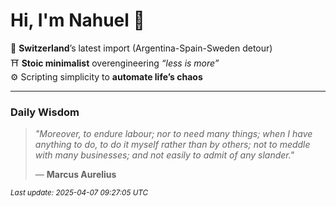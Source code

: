 # Hi, I'm Nahuel :tiger:

📍 **Switzerland**’s latest import (Argentina-Spain-Sweden detour)  
⛩️ **Stoic minimalist** overengineering *“less is more”*  
⚙️ Scripting simplicity to **automate life’s chaos**

---

### Daily Wisdom
> _"Moreover, to endure labour; nor to need many things; when I have anything to do, to do it myself rather than by others; not to meddle with many businesses; and not easily to admit of any slander."_  
>
> — **Marcus Aurelius**

<sub>*Last update: 2025-04-07 09:27:05 UTC*</sub>

